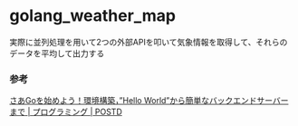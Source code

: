 # golang_weather_map

実際に並列処理を用いて2つの外部APIを叩いて気象情報を取得して、それらのデータを平均して出力する


### 参考
<a href="http://postd.cc/how-i-start-go/#fukusu" >さあGoを始めよう！環境構築，”Hello World”から簡単なバックエンドサーバーまで | プログラミング | POSTD</a>
